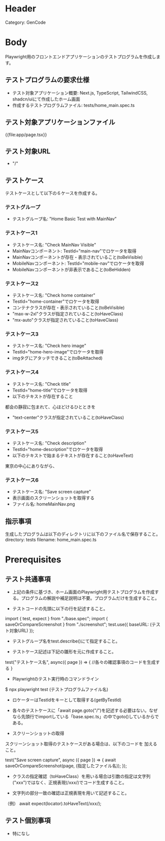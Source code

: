 # Header
Category: GenCode

# Body
Playwright用のフロントエンドアプリケーションのテストプログラムを作成します。

## テストプログラムの要求仕様

- テスト対象アプリケーション概要: Next.js, TypeScript, TailwindCSS, shadcn/uiにて作成したホーム画面
- 作成するテストプログラムファイル: tests/home_main.spec.ts

## テスト対象アプリケーションファイル
{{file:app/page.tsx}}

## テスト対象URL
- "/"

## テストケース
テストケースとして以下の６ケースを作成する。

### テストグループ
- テストグループ名: "Home Basic Test with MainNav"

### テストケース1
- テストケース名: "Check MainNav Visible"
- MainNavコンポーネント: TestId="main-nav"でロケータを取得
- MainNavコンポーネントが存在・表示されていること(toBeVisible)
- MobileNavコンポーネント: TestId="mobile-nav"でロケータを取得
- MobileNavコンポーネントが非表示であること(toBeHidden)

### テストケース2
- テストケース名: "Check home container"
- TestId="home-container"でロケータを取得
- コンテナクラスが存在・表示されていること(toBeVisible)
- "max-w-2xl"クラスが指定されていること(toHaveClass)
- "mx-auto"クラスが指定されていること(toHaveClass)

### テストケース3
- テストケース名: "Check hero image"
- TestId="home-hero-image"でロケータを取得
- imgタグにアタッチできること(toBeAttached)

### テストケース4
- テストケース名: "Check title"
- TestId="home-title"でロケータを取得
- 以下のテキストが存在すること

都会の静寂に包まれて、心ほどけるひとときを

- "text-center"クラスが指定されていること(toHaveClass)

### テストケース5
- テストケース名: "Check description"
- TestId="home-description"でロケータを取得
- 以下のテキストで始まるテキストが存在すること(toHaveText)

東京の中心にありながら、

### テストケース6
- テストケース名: "Save screen capture"
- 表示画面のスクリーンショットを取得する
- ファイル名: homeMainNav.png


## 指示事項
生成したプログラムは以下のディレクトリに以下のファイル名で保存すること。
directory: tests
filename: home_main.spec.ts

# Prerequisites

## テスト共通事項
- 上記の条件に基づき、ホーム画面のPlaywright用テストプログラムを作成する。プログラムの解説や補足説明は不要。プログラムだけを生成すること。

- テストコードの先頭に以下の行を記述すること。

import { test, expect } from "./base.spec";
import { saveOrCompareScreenshot } from "./screenshot";
test.use({ baseURL: (テスト対象URL) });

- テストグループ名をtest.describe()にて指定すること。

- テストケース記述は下記の雛形を元に作成すること。

test("テストケース名", async({ page }) => {
    //各々の確認事項のコードを生成する
}

- Playwrightのテスト実行時のコマンドライン

$ npx playwright test (テストプログラムファイル名)

- ロケーターはTestIdをキーとして取得する(getByTestId)

- 各々のテストケースに「await page.goto("/")を記述する必要はない。なぜなら先頭行でimportしている「base.spec.ts」の中でgoto()しているからである。

- スクリーンショットの取得

スクリーンショット取得のテストケースがある場合は、以下のコードを
加えること。

  test("Save screen capture", async ({ page }) => {
    await saveOrCompareScreenshot(page, (指定したファイル名));
  });

- クラスの指定確認（toHaveClass）を用いる場合は引数の指定は文字列("xxx")ではなく、正規表現(/xxx/)でコード生成すること。

- 文字列の部分一致の確認は正規表現を用いて記述すること。

（例）
  await expect(locator).toHaveText(/xxx/);

## テスト個別事項
- 特になし

